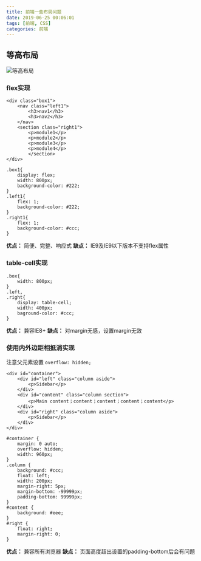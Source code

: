 ```yaml
---
title: 前端一些布局问题
date: 2019-06-25 00:06:01
tags: [前端, CSS]
categories: 前端
---
```

## 等高布局

![等高布局](http://blogpic.at15cm.com/css-layout1.png)

### flex实现

```
<div class="box1">
	<nav class="left1">
		<h3>nav1</h3>
		<h3>nav2</h3>
	</nav>
	<section class="right1">
		<p>module1</p>
		<p>module2</p>
		<p>module3</p>
		<p>module4</p>
        </section>
</div>
```

```
.box1{
	display: flex;
	width: 800px;
	background-color: #222;
}
.left1{
	flex: 1;
	background-color: #222;
}
.right1{
	flex: 1;
	background-color: #ccc;
}
```

**优点：** 简便、完整、响应式
**缺点：** IE9及IE9以下版本不支持flex属性


### table-cell实现

```
.box{
	width: 800px;
}
.left, 
.right{
	display: table-cell;
	width: 400px;
	baground-color: #ccc;
}
```

**优点：** 兼容IE8+
**缺点：** 对margin无感，设置margin无效


### 使用内外边距相抵消实现

注意父元素设置 `overflow: hidden;`

```
<div id="container">
	<div id="left" class="column aside">
		<p>Sidebar</p>
	</div>
	<div id="content" class="column section">
		<p>Main content；content；content；content；content</p>
	</div>
	<div id="right" class="column aside">
		<p>Sidebar</p>
	</div>
</div>
```

```
#container {
	margin: 0 auto;
	overflow: hidden;
	width: 960px;
}
.column {
    background: #ccc;
    float: left;
    width: 200px;
    margin-right: 5px;
    margin-bottom: -99999px;
    padding-bottom: 99999px;
}
#content {
    background: #eee;
}
#right {
    float: right;
    margin-right: 0;
}
```

**优点：** 兼容所有浏览器
**缺点：** 页面高度超出设置的padding-bottom后会有问题